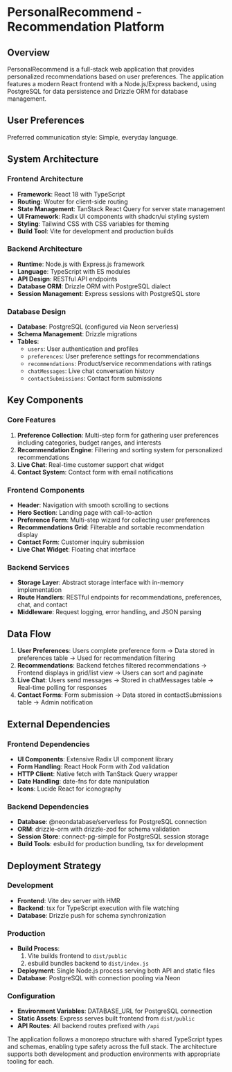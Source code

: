 # PersonalRecommend - Recommendation Platform

## Overview

PersonalRecommend is a full-stack web application that provides personalized recommendations based on user preferences. The application features a modern React frontend with a Node.js/Express backend, using PostgreSQL for data persistence and Drizzle ORM for database management.

## User Preferences

Preferred communication style: Simple, everyday language.

## System Architecture

### Frontend Architecture
- **Framework**: React 18 with TypeScript
- **Routing**: Wouter for client-side routing
- **State Management**: TanStack React Query for server state management
- **UI Framework**: Radix UI components with shadcn/ui styling system
- **Styling**: Tailwind CSS with CSS variables for theming
- **Build Tool**: Vite for development and production builds

### Backend Architecture
- **Runtime**: Node.js with Express.js framework
- **Language**: TypeScript with ES modules
- **API Design**: RESTful API endpoints
- **Database ORM**: Drizzle ORM with PostgreSQL dialect
- **Session Management**: Express sessions with PostgreSQL store

### Database Design
- **Database**: PostgreSQL (configured via Neon serverless)
- **Schema Management**: Drizzle migrations
- **Tables**:
  - `users`: User authentication and profiles
  - `preferences`: User preference settings for recommendations
  - `recommendations`: Product/service recommendations with ratings
  - `chatMessages`: Live chat conversation history
  - `contactSubmissions`: Contact form submissions

## Key Components

### Core Features
1. **Preference Collection**: Multi-step form for gathering user preferences including categories, budget ranges, and interests
2. **Recommendation Engine**: Filtering and sorting system for personalized recommendations
3. **Live Chat**: Real-time customer support chat widget
4. **Contact System**: Contact form with email notifications

### Frontend Components
- **Header**: Navigation with smooth scrolling to sections
- **Hero Section**: Landing page with call-to-action
- **Preference Form**: Multi-step wizard for collecting user preferences
- **Recommendations Grid**: Filterable and sortable recommendation display
- **Contact Form**: Customer inquiry submission
- **Live Chat Widget**: Floating chat interface

### Backend Services
- **Storage Layer**: Abstract storage interface with in-memory implementation
- **Route Handlers**: RESTful endpoints for recommendations, preferences, chat, and contact
- **Middleware**: Request logging, error handling, and JSON parsing

## Data Flow

1. **User Preferences**: Users complete preference form → Data stored in preferences table → Used for recommendation filtering
2. **Recommendations**: Backend fetches filtered recommendations → Frontend displays in grid/list view → Users can sort and paginate
3. **Live Chat**: Users send messages → Stored in chatMessages table → Real-time polling for responses
4. **Contact Forms**: Form submission → Data stored in contactSubmissions table → Admin notification

## External Dependencies

### Frontend Dependencies
- **UI Components**: Extensive Radix UI component library
- **Form Handling**: React Hook Form with Zod validation
- **HTTP Client**: Native fetch with TanStack Query wrapper
- **Date Handling**: date-fns for date manipulation
- **Icons**: Lucide React for iconography

### Backend Dependencies
- **Database**: @neondatabase/serverless for PostgreSQL connection
- **ORM**: drizzle-orm with drizzle-zod for schema validation
- **Session Store**: connect-pg-simple for PostgreSQL session storage
- **Build Tools**: esbuild for production bundling, tsx for development

## Deployment Strategy

### Development
- **Frontend**: Vite dev server with HMR
- **Backend**: tsx for TypeScript execution with file watching
- **Database**: Drizzle push for schema synchronization

### Production
- **Build Process**: 
  1. Vite builds frontend to `dist/public`
  2. esbuild bundles backend to `dist/index.js`
- **Deployment**: Single Node.js process serving both API and static files
- **Database**: PostgreSQL with connection pooling via Neon

### Configuration
- **Environment Variables**: DATABASE_URL for PostgreSQL connection
- **Static Assets**: Express serves built frontend from `dist/public`
- **API Routes**: All backend routes prefixed with `/api`

The application follows a monorepo structure with shared TypeScript types and schemas, enabling type safety across the full stack. The architecture supports both development and production environments with appropriate tooling for each.